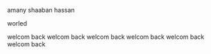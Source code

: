 amany 
shaaban
hassan 

worled 



welcom back
welcom back
welcom back
welcom back
welcom back
welcom back